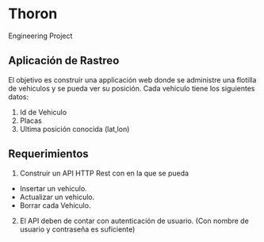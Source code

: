 # Thoron
Engineering Project

## Aplicación de Rastreo

El objetivo es construir una applicación web donde se administre una flotilla de vehiculos y se pueda ver su posición.
Cada vehiculo tiene los siguientes datos:

1. Id de Vehiculo
2. Placas
3. Ultima posición conocida (lat,lon)

## Requerimientos

1. Construir un API HTTP Rest con  en la que se pueda 
 - Insertar un vehiculo.
 - Actualizar un vehiculo.
 - Borrar cada Vehículo.
2. El API deben de contar con autenticación de usuario. (Con nombre de usuario y contraseña es suficiente)